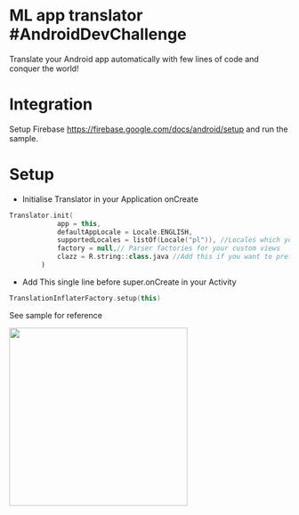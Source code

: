 # ML app translator #AndroidDevChallenge
Translate your Android app automatically with few lines of code and conquer the world!
# Integration
Setup Firebase https://firebase.google.com/docs/android/setup and run the sample.

# Setup
- Initialise Translator in your Application onCreate
```kotlin
Translator.init(
            app = this,
            defaultAppLocale = Locale.ENGLISH,
            supportedLocales = listOf(Locale("pl")), //Locales which you support apart from your default one
            factory = null,// Parser factories for your custom views
            clazz = R.string::class.java //Add this if you want to prefetch all strings in the app
        )
```
- Add This single line before super.onCreate in your Activity
```kotlin
TranslationInflaterFactory.setup(this)
```
See sample for reference

<img src = "https://j.gifs.com/gZD6R6.gif" width = "320"/>
